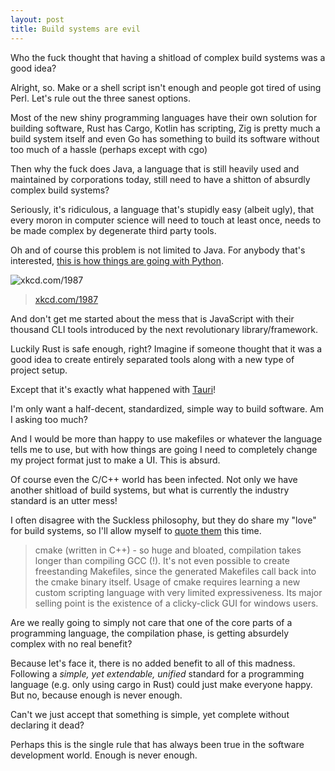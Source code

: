 ```yaml
---
layout: post
title: Build systems are evil
---
```


Who the fuck thought that having a shitload of
complex build systems was a good idea?

Alright, so.
Make or a shell script isn't enough and people got tired of using Perl.
Let's rule out the three sanest options.

Most of the new shiny programming languages have their own solution
for building software, Rust has Cargo, Kotlin has scripting, Zig is pretty much a build system itself
and even Go has something to build its software without too much of a hassle (perhaps except with cgo)

Then why the fuck does Java, a language that is still heavily used and maintained
by corporations today, still need to have a shitton of absurdly complex build systems?

Seriously, it's ridiculous, a language that's stupidly easy (albeit ugly), that every moron
in computer science will need to touch at least once, needs to be made complex by degenerate third party tools.

Oh and of course this problem is not limited to Java. For anybody that's interested, [this is how things are going with Python](https://drewdevault.com/2021/11/16/Python-stop-screwing-distros-over.html).

![xkcd.com/1987](https://imgs.xkcd.com/comics/python_environment.png)
> [xkcd.com/1987](https://xkcd.com/1987/)

And don't get me started about the mess that is JavaScript with their thousand CLI tools introduced by the next revolutionary library/framework.

Luckily Rust is safe enough, right? Imagine if someone thought that it was a good idea to create
entirely separated tools along with a new type of project setup.

Except that it's exactly what happened with [Tauri](https://tauri.app/)!

I'm only want a half-decent, standardized, simple way to build software.
Am I asking too much?

And I would be more than happy to use makefiles or whatever the language tells me to use, but with how things are going
I need to completely change my project format just to make a UI. This is absurd.

Of course even the C/C++ world has been infected. Not only we have another shitload of build systems, but what is currently the industry standard
is an utter mess!

I often disagree with the Suckless philosophy, but they do share my "love" for build systems, so
I'll allow myself to [quote them](https://suckless.org/sucks/) this time.

> cmake (written in C++) - so huge and bloated, compilation takes longer than compiling GCC (!). It's not even possible to create freestanding Makefiles, since the generated Makefiles call back into the cmake binary itself. Usage of cmake requires learning a new custom scripting language with very limited expressiveness. Its major selling point is the existence of a clicky-click GUI for windows users.

Are we really going to simply not care that one of the core parts of a programming language, the compilation phase, is getting absurdely complex with no real benefit?

Because let's face it, there is no added benefit to all of this madness.
Following a _simple, yet extendable, unified_ standard for a programming language (e.g. only using cargo in Rust) could just make everyone happy.
But no, because enough is never enough.

Can't we just accept that something is simple, yet complete without declaring it dead?

Perhaps this is the single rule that has always been true in the software development world. Enough is never enough.
